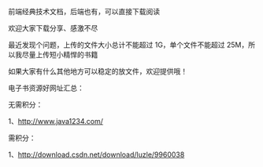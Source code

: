 前端经典技术文档，后端也有，可以直接下载阅读

欢迎大家下载分享、感激不尽

最近发现个问题，上传的文件大小总计不能超过 1G，单个文件不能超过 25M，所以我尽量上传短小精悍的书籍

如果大家有什么其他地方可以稳定的放文件，欢迎提供哦！

电子书资源好网址汇总：

无需积分：

1、http://www.java1234.com/

需积分：

1、http://download.csdn.net/download/luzle/9960038


